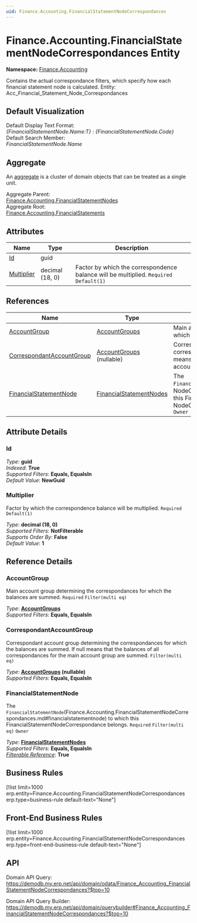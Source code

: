 ```yaml
---
uid: Finance.Accounting.FinancialStatementNodeCorrespondances
---
```

# Finance.Accounting.FinancialStatementNodeCorrespondances Entity

**Namespace:** [Finance.Accounting](Finance.Accounting.md)  

Contains the actual correspondance filters, which specify how each financial statement node is calculated. Entity: Acc_Financial_Statement_Node_Correspondances

## Default Visualization
Default Display Text Format:  
_{FinancialStatementNode.Name:T} : {FinancialStatementNode.Code}_  
Default Search Member:  
_FinancialStatementNode.Name_  

## Aggregate
An [aggregate](https://docs.erp.net/tech/advanced/concepts/aggregates.html) is a cluster of domain objects that can be treated as a single unit.  

Aggregate Parent:  
[Finance.Accounting.FinancialStatementNodes](Finance.Accounting.FinancialStatementNodes.md)  
Aggregate Root:  
[Finance.Accounting.FinancialStatements](Finance.Accounting.FinancialStatements.md)  

## Attributes

| Name | Type | Description |
| ---- | ---- | --- |
| [Id](Finance.Accounting.FinancialStatementNodeCorrespondances.md#id) | guid |  
| [Multiplier](Finance.Accounting.FinancialStatementNodeCorrespondances.md#multiplier) | decimal (18, 0) | Factor by which the correspondence balance will be multiplied. `Required` `Default(1)` 

## References

| Name | Type | Description |
| ---- | ---- | --- |
| [AccountGroup](Finance.Accounting.FinancialStatementNodeCorrespondances.md#accountgroup) | [AccountGroups](Finance.Accounting.AccountGroups.md) | Main account group determining the correspondances for which the balances are summed. `Required` `Filter(multi eq)` |
| [CorrespondantAccountGroup](Finance.Accounting.FinancialStatementNodeCorrespondances.md#correspondantaccountgroup) | [AccountGroups](Finance.Accounting.AccountGroups.md) (nullable) | Correspondant account group determining the correspondances for which the balances are summed. If null means that the balances of all correspondances for the main account group are summed. `Filter(multi eq)` |
| [FinancialStatementNode](Finance.Accounting.FinancialStatementNodeCorrespondances.md#financialstatementnode) | [FinancialStatementNodes](Finance.Accounting.FinancialStatementNodes.md) | The `FinancialStatementNode`(Finance.Accounting.FinancialStatement<br />NodeCorrespondances.md#financialstatementnode) to which this FinancialStatement<br />NodeCorrespondance belongs. `Required` `Filter(multi eq)` `Owner` |


## Attribute Details

### Id

_Type_: **guid**  
_Indexed_: **True**  
_Supported Filters_: **Equals, EqualsIn**  
_Default Value_: **NewGuid**  

### Multiplier

Factor by which the correspondence balance will be multiplied. `Required` `Default(1)`

_Type_: **decimal (18, 0)**  
_Supported Filters_: **NotFilterable**  
_Supports Order By_: **False**  
_Default Value_: **1**  


## Reference Details

### AccountGroup

Main account group determining the correspondances for which the balances are summed. `Required` `Filter(multi eq)`

_Type_: **[AccountGroups](Finance.Accounting.AccountGroups.md)**  
_Supported Filters_: **Equals, EqualsIn**  

### CorrespondantAccountGroup

Correspondant account group determining the correspondances for which the balances are summed. If null means that the balances of all correspondances for the main account group are summed. `Filter(multi eq)`

_Type_: **[AccountGroups](Finance.Accounting.AccountGroups.md) (nullable)**  
_Supported Filters_: **Equals, EqualsIn**  

### FinancialStatementNode

The `FinancialStatementNode`(Finance.Accounting.FinancialStatementNodeCorrespondances.md#financialstatementnode) to which this FinancialStatementNodeCorrespondance belongs. `Required` `Filter(multi eq)` `Owner`

_Type_: **[FinancialStatementNodes](Finance.Accounting.FinancialStatementNodes.md)**  
_Supported Filters_: **Equals, EqualsIn**  
_[Filterable Reference](https://docs.erp.net/dev/domain-api/filterable-references.html)_: **True**  



## Business Rules

[!list limit=1000 erp.entity=Finance.Accounting.FinancialStatementNodeCorrespondances erp.type=business-rule default-text="None"]

## Front-End Business Rules

[!list limit=1000 erp.entity=Finance.Accounting.FinancialStatementNodeCorrespondances erp.type=front-end-business-rule default-text="None"]

## API

Domain API Query:
<https://demodb.my.erp.net/api/domain/odata/Finance_Accounting_FinancialStatementNodeCorrespondances?$top=10>

Domain API Query Builder:
<https://demodb.my.erp.net/api/domain/querybuilder#Finance_Accounting_FinancialStatementNodeCorrespondances?$top=10>

